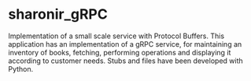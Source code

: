 # sharonir_gRPC
Implementation of a small scale service with Protocol Buffers. This application has an implementation of a gRPC service, for maintaining an inventory of books, fetching, performing operations and displaying it according to customer needs. Stubs and files have been developed with Python.

